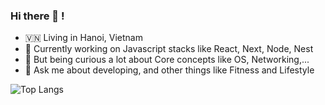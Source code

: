 ### Hi there 👋 !

- 🇻🇳 Living in Hanoi, Vietnam
- 🔭 Currently working on Javascript stacks like React, Next, Node, Nest
- 🤔 But being curious a lot about Core concepts like OS, Networking,...
- 💬 Ask me about developing, and other things like Fitness and Lifestyle


![Top Langs](https://github-readme-stats.vercel.app/api/top-langs/?username=phamquanganh31101998&layout=compact)
<!--
**phamquanganh31101998/phamquanganh31101998** is a ✨ _special_ ✨ repository because its `README.md` (this file) appears on your GitHub profile.

Here are some ideas to get you started:

- 🔭 I’m currently working on ...
- 🌱 I’m currently learning ...
- 👯 I’m looking to collaborate on ...
- 🤔 I’m looking for help with ...
- 💬 Ask me about ...
- 📫 How to reach me: ...
- 😄 Pronouns: ...
- ⚡ Fun fact: ...
-->
